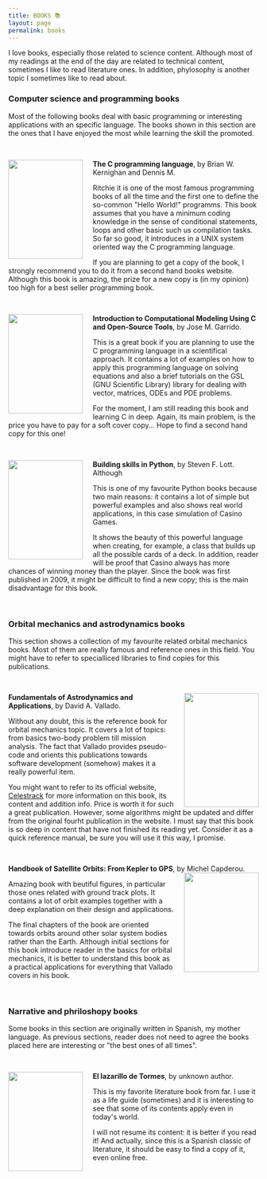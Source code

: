 ```yaml
---
title: BOOKS 📚
layout: page
permalink: books
---
```


I love books, especially those related to science content. Although most of my
readings at the end of the day are related to technical content, sometimes I
like to read literature ones. In addition, phylosophy is another topic I
sometimes like to read about.

### Computer science and programming books

Most of the following books deal with basic programming or interesting
applications with an specific language. The books shown in this section are the
ones that I have enjoyed the most while learning the skill the promoted.

<br>

<!-- THE C PROGRAMMING LANGUAGE -->
<img class="imgleft" align="left" src="{{ site.url}}/resources/books/c_book.jpg"
style="width:150px; height:200px; margin-right: 20px">
**The C programming language**, by Brian W. Kernighan and Dennis M.

Ritchie it is one of the most famous programming books of all the time and the
first one to define the so-common "Hello World!" programms. This book assumes
that you have a minimum coding knowledge in the sense of conditional statements,
loops and other basic such us compilation tasks. So far so good, it introduces
in a UNIX system oriented way the C programming language.

If you are planning to get a copy of the book, I strongly recommend you to do it
from a second hand books website. Although this book is amazing, the prize for a
new copy is (in my opinion) too high for a best seller programming book.

<br>

<!-- COMPUTATIONAL MODELING USING C -->
<img class="imgleft" align="left" src="{{
site.url}}/resources/books/c_computational.jpg" style="width:150px;
height:200px; margin-right: 20px">
**Introduction to Computational Modeling Using C and Open-Source Tools**, by
Jose M. Garrido.

This is a great book if you are planning to use the C programming language in a
scientifical approach. It contains a lot of examples on how to apply this
programming language on solving equations and also a brief tutorials on the GSL
(GNU Scientific Library) library for dealing with vector, matrices, ODEs and PDE
problems.

For the moment, I am still reading this book and learning C in deep. Again, its
main problem, is the price you have to pay for a soft cover copy... Hope to find
a second hand copy for this one!

<br>

<!-- BUILDING PYTHON SKILLS -->
<img class="imgleft" align="left" src="{{
site.url}}/resources/books/python_skills.jpg" style="width:150px; height:200px;
margin-right: 20px">
**Building skills in Python**, by Steven F. Lott. Although 

This is one of my favourite Python books because two main reasons: it contains a
lot of simple but powerful examples and also shows real world applications, in
this case simulation of Casino Games.

It shows the beauty of this powerful language when creating, for example, a
class that builds up all the possible cards of a deck. In addition, reader will
be proof that Casino always has more chances of winning money than the player.
Since the book was first published in 2009, it might be difficult to find a new
copy; this is the main disadvantage for this book.

<br>


<!-- ORBITAL MECHANICS BOOKS SECTION -->
### Orbital mechanics and astrodynamics books

This section shows a collection of my favourite related orbital mechanics books.
Most of them are really famous and reference ones in this field. You might have
to refer to specialliced libraries to find copies for this publications.

<br>

<!-- Fundamentals of astrodynamics -->
<img class="imgleft" align="right" src="{{
site.url}}/resources/books/fundamentals_astrodynamics.jpg" style="width:150px;
height:230px; margin-left: 20px">
**Fundamentals of Astrodynamics and Applications**, by David A. Vallado.

Without any doubt, this is the reference book for orbital mechanics topic. It
covers a lot of topics: from basics two-body problem till mission analysis. The
fact that Vallado provides pseudo-code and orients this publications towards
software development (somehow) makes it a really powerful item.

You might want to refer to its official website,
[Celestrack](https://celestrak.com/) for more information on this book, its
content and addition info. Price is worth it for such a great publication.
However, some algorithms might be updated and differ from the original fourht
publication in the website. I must say that this book is so deep in content that
have not finished its reading yet. Consider it as a quick reference manual, be
sure you will use it this way, I promise.

<br>

<!-- Handbook of Satellite Orbits: From Kepler to GPS -->
**Handbook of Satellite Orbits: From Kepler to GPS**, by Michel Capderou.
<img class="imgleft" align="right" src="{{
site.url}}/resources/books/handbook_orbits.jpg" style="width:150px;
height:200px; margin-left: 20px">

Amazing book with beutiful figures, in particular those ones related with ground
track plots. It contains a lot of orbit examples together with a deep
explanation on their design and applications.

The final chapters of the book are oriented towards orbits around other solar
system bodies rather than the Earth. Although initial sections for this book
introduce reader in the basics for orbital mechanics, it is better to understand
this book as a practical applications for everything that Vallado covers in his
book.

<br>

<!-- LITERATURE AND NARRATIVE BOOKS -->
### Narrative and phriloshopy books

Some books in this section are originally written in Spanish, my mother
language. As previous sections, reader does not need to agree the books placed
here are interesting or "the best ones of all times".

<br>

<!-- El lazarillo de Tormes -->
**El lazarillo de Tormes**, by unknown author.
<img class="imgleft" align="left" src="{{
site.url}}/resources/books/lazarillo.jpg" style="width:150px;
height:200px; margin-right: 20px">

This is my favorite literature book from far. I use it as a life guide
(sometimes) and it is interesting to see that some of its contents apply even in
today's world.

I will not resume its content: it is better if you read it! And actually, since
this is a Spanish classic of literature, it should be easy to find a copy of it,
even online free.
